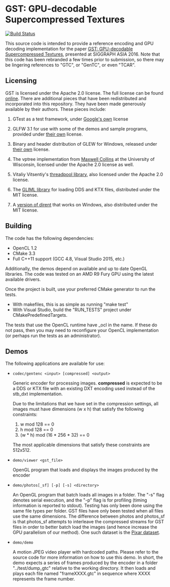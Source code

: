 # GST: GPU-decodable Supercompressed Textures
[![Build Status](https://travis-ci.org/Mokosha/GST.svg?branch=master)](https://travis-ci.org/Mokosha/GST)

This source code is intended to provide a reference encoding and GPU decoding
implementation for the paper
[GST: GPU-decodable Supercompressed Textures](http://gamma.cs.unc.edu/GST),
presented at SIGGRAPH ASIA 2016. Note that this code has been rebranded a
few times prior to submission, so there may be lingering references to "GTC",
or "GenTC", or even "TCAR".

## Licensing

GST is licensed under the Apache 2.0 license. The full license can be found
[online](http://www.apache.org/licenses/LICENSE-2.0). There are additional pieces
that have been redistributed and incorporated into this repository. They have been
made generously available by their authors. These pieces include:

1. GTest as a test framework, under
[Google's own](https://github.com/GammaUNC/FasTC/blob/master/GTest/LICENSE)
license

2. GLFW 3.1 for use with some of the demos and sample programs, provided under
[their own](https://github.com/glfw/glfw/blob/master/COPYING.txt) license.

3. Binary and header distribution of GLEW for Windows, released under
[their own](http://glew.sourceforge.net/glew.txt) license.

4. The vptree implementation from
[Maxwell Collins](http://pages.cs.wisc.edu/~mcollins/software/vptree.html)
at the University of Wisconsin, licensed under the Apache 2.0 license as well.

5. Vitaliy Vitsentiy's [threadpool library](https://github.com/vit-vit/CTPL),
also licensed under the Apache 2.0 license.

6. The [GLIML library](https://github.com/floooh/gliml) for loading DDS and KTX files,
distributed under the MIT license.

7. A [version of dirent](https://github.com/tronkko/dirent) that works on Windows,
also distributed under the MIT license.

## Building
The code has the following dependencies:

- OpenCL 1.2
- CMake 3.3
- Full C++11 support (GCC 4.8, Visual Studio 2015, etc.)

Additionally, the demos depend on available and up to date OpenGL libraries.
The code was tested on an AMD R9 Fury GPU using the latest available drivers.

Once the project is built, use your preferred CMake generator to run the tests.
- With makefiles, this is as simple as running "make test"
- With Visual Studio, build the "RUN_TESTS" project under CMakePredefinedTargets.

The tests that use the OpenCL runtime have _ocl in the name. If these do not pass,
then you may need to reconfigure your OpenCL implementation (or perhaps run the tests
as an administrator).

## Demos
The following applications are available for use:

- `codec/gentenc <input> [compressed] <output>`

  Generic encoder for processing images. **compressed** is expected to be a DDS or KTX
  file with an existing DXT encoding used instead of the stb_dxt implementation.

  Due to the limitations that we have set in the compression settings, all images
  must have dimensions (w x h) that satisfy the following constraints:
    1. w mod 128 == 0
    2. h mod 128 == 0
    3. (w * h) mod (16 * 256 * 32) == 0

  The most applicable dimensions that satisfy these constraints are 512x512.

- `demo/viewer <gst_file>`

  OpenGL program that loads and displays the images produced by the encoder

- `demo/photos[_sf] [-p] [-s] <directory>`

  An OpenGL program that batch loads all images in a folder. The "-s" flag
  denotes serial execution, and the "-p" flag is for profiling (timing information
  is reported to stdout). Testing has only been done using the same file types per
  folder. GST files have only been tested when all files use the same dimensions.
  The difference between photos and photos_sf is that photos_sf attempts to
  interleave the compressed streams for GST files in order to better batch load
  the images (and hence	increase the GPU parallelism of our method). One such dataset
  is the [Pixar dataset](https://community.renderman.pixar.com/article/114/library-pixar-one-twenty-eight.html).

- `demo/demo`

  A motion JPEG video player with hardcoded paths. Please refer to the source code for
  more information on how to use this demo. In short, the demo expects a series of
  frames produced by the encoder in a folder "../test/dump_gtc" relative to the
  working directory. It then loads and plays each file named "frameXXXX.gtc" in sequence
  where XXXX represents the frame number.
